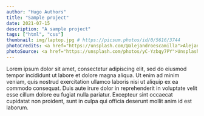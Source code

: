 ```yaml
---
author: "Hugo Authors"
title: "Sample project"
date: 2021-07-15
description: "A sample project"
tags: ["html", "css"]
thumbnail: img/laptop.jpg # https://picsum.photos/id/0/5616/3744
photoCredits: <a href="https://unsplash.com/@alejandroescamilla">Alejandro Escamilla</a> 
photoSource: <a href="https://unsplash.com/photos/yC-Yzbqy7PY">Unsplash</a>
---
```


Lorem ipsum dolor sit amet, consectetur adipiscing elit, sed do eiusmod tempor incididunt ut labore et dolore magna aliqua. Ut enim ad minim veniam, quis nostrud exercitation ullamco laboris nisi ut aliquip ex ea commodo consequat. Duis aute irure dolor in reprehenderit in voluptate velit esse cillum dolore eu fugiat nulla pariatur. Excepteur sint occaecat cupidatat non proident, sunt in culpa qui officia deserunt mollit anim id est laborum.
